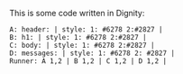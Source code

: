 This is some code written in Dignity:

```
A: header: | style: 1: #6278 2:#2827 |
B: h1: | style: 1: #6278 2:#2827 |
C: body: | style: 1: #6278 2:#2827 |
D: messages: | style: 1: #6278 2: #2827 |
Runner: A 1,2 | B 1,2 | C 1,2 | D 1,2 |
```
